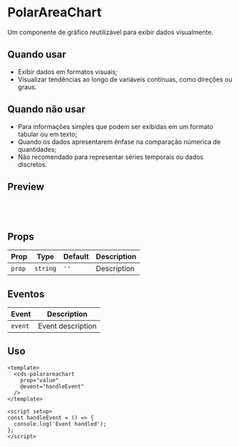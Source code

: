 # PolarAreaChart

Um componente de gráfico reutilizável para exibir dados visualmente.

## Quando usar

- Exibir dados em formatos visuais;
- Visualizar tendências ao longo de variáveis contínuas, como direções ou graus.

## Quando não usar

- Para informações simples que podem ser exibidas em um formato tabular ou em texto;
- Quando os dados apresentarem ênfase na comparação númerica de quantidades;
- Não recomendado para representar séries temporais ou dados discretos.

## Preview

<script setup>
import PolarAreaChart from '@/components/PolarAreaChart.vue';

const handleClick = () => {
  console.log('Component interaction');
};
</script>

<div class="demo-container">
  <PolarAreaChart />
</div>

## Props

| Prop | Type | Default | Description |
|------|------|---------|-------------|
| `prop` | `string` | `''` | Description |

## Eventos

| Event | Description |
|-------|-------------|
| `event` | Event description |

## Uso

```vue
<template>
  <cds-polarareachart
    prop="value"
    @event="handleEvent"
  />
</template>

<script setup>
const handleEvent = () => {
  console.log('Event handled');
};
</script>
```

<style scoped>
.demo-container {
  padding: 20px;
  border: 1px solid var(--vp-c-border);
  border-radius: 8px;
  margin: 16px 0;
}
</style>